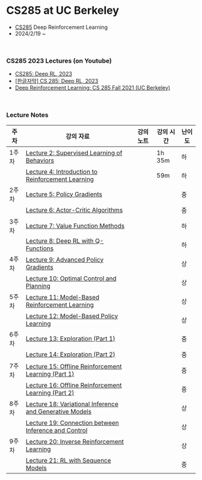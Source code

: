 # CS285 at UC Berkeley
- [CS285](https://rail.eecs.berkeley.edu/deeprlcourse/) Deep Reinforcement Learning
- 2024/2/19 ~  

<br>

###  CS285 2023 Lectures (on Youtube)
- [CS285: Deep RL, 2023](https://www.youtube.com/playlist?list=PL_iWQOsE6TfVYGEGiAOMaOzzv41Jfm_Ps)
- [[한글자막] CS 285: Deep RL, 2023](https://www.youtube.com/playlist?list=PLQdCGOoR3OqbsVLmnz-LTvvyRRTmXpyWl)
- [Deep Reinforcement Learning: CS 285 Fall 2021 (UC Berkeley)](https://www.youtube.com/playlist?list=PL_iWQOsE6TfXxKgI1GgyV1B_Xa0DxE5eH)

<br>

### Lecture Notes
| 주차 | 강의 자료 | 강의 노트 | 강의 시간 | 난이도 |
| --- | --- | --- | --- | --- |
| 1주차 | [Lecture 2: Supervised Learning of Behaviors](https://rail.eecs.berkeley.edu/deeprlcourse/deeprlcourse/static/slides/lec-2.pdf) |  | 1h 35m | 하 |
|  | [Lecture 4: Introduction to Reinforcement Learning](https://rail.eecs.berkeley.edu/deeprlcourse/deeprlcourse/static/slides/lec-4.pdf) |  | 59m | 하 |
| 2주차 | [Lecture 5: Policy Gradients](https://rail.eecs.berkeley.edu/deeprlcourse/deeprlcourse/static/slides/lec-5.pdf) |  |  | 중 |
|  | [Lecture 6: Actor-Critic Algorithms](https://rail.eecs.berkeley.edu/deeprlcourse/deeprlcourse/static/slides/lec-6.pdf) |  |  | 중 |
| 3주차 | [Lecture 7: Value Function Methods](https://rail.eecs.berkeley.edu/deeprlcourse/deeprlcourse/static/slides/lec-7.pdf) |  |  | 하 |
|  | [Lecture 8: Deep RL with Q-Functions](https://rail.eecs.berkeley.edu/deeprlcourse/deeprlcourse/static/slides/lec-8.pdf) |  |  | 하 |
| 4주차 | [Lecture 9: Advanced Policy Gradients](https://rail.eecs.berkeley.edu/deeprlcourse/deeprlcourse/static/slides/lec-9.pdf) |  |  | 상 |
|  | [Lecture 10: Optimal Control and Planning](https://rail.eecs.berkeley.edu/deeprlcourse/deeprlcourse/static/slides/lec-10.pdf) |  |  | 상 |
| 5주차 | [Lecture 11: Model-Based Reinforcement Learning](https://rail.eecs.berkeley.edu/deeprlcourse/deeprlcourse/static/slides/lec-11.pdf) |  |  | 상 |
|  | [Lecture 12: Model-Based Policy Learning](https://rail.eecs.berkeley.edu/deeprlcourse/deeprlcourse/static/slides/lec-12.pdf) |  |  | 상 |
| 6주차 | [Lecture 13: Exploration (Part 1)](https://rail.eecs.berkeley.edu/deeprlcourse/deeprlcourse/static/slides/lec-13.pdf) |  |  | 중 |
|  | [Lecture 14: Exploration (Part 2)](https://rail.eecs.berkeley.edu/deeprlcourse/deeprlcourse/static/slides/lec-14.pdf) |  |  | 중 |
| 7주차 | [Lecture 15: Offline Reinforcement Learning (Part 1)](https://rail.eecs.berkeley.edu/deeprlcourse/deeprlcourse/static/slides/lec-15.pdf) |  |  | 중 |
|  | [Lecture 16: Offline Reinforcement Learning (Part 2)](https://rail.eecs.berkeley.edu/deeprlcourse/static/slides/lec-16.pdf) |  |  | 중 |
| 8주차 | [Lecture 18: Variational Inference and Generative Models](https://rail.eecs.berkeley.edu/deeprlcourse/static/slides/lec-18.pdf) |  |  | 상 |
|  | [Lecture 19: Connection between Inference and Control](https://rail.eecs.berkeley.edu/deeprlcourse/static/slides/lec-19.pdf) |  |  | 상 |
| 9주차 | [Lecture 20: Inverse Reinforcement Learning](https://rail.eecs.berkeley.edu/deeprlcourse/static/slides/lec-20.pdf) |  |  | 상 |
|  | [Lecture 21: RL with Sequence Models](https://rail.eecs.berkeley.edu/deeprlcourse/deeprlcourse/static/slides/lec-21.pdf) |  |  | 중 |
